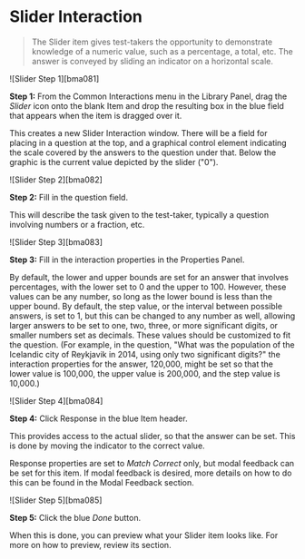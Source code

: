 # Slider Interaction

>The Slider item gives test-takers the opportunity to demonstrate knowledge of a numeric value, such as a percentage, a total, etc. The answer is conveyed by sliding an indicator on a horizontal scale.

![Slider Step 1][bma081]

**Step 1:** From the Common Interactions menu in the Library Panel, drag the *Slider* icon onto the blank Item and drop the resulting box in the blue field that appears when the item is dragged over it.

This creates a new Slider Interaction window. There will be a field for placing in a question at the top, and a graphical control element indicating the scale covered by the answers to the question under that. Below the graphic is the current value depicted by the slider ("0").

![Slider Step 2][bma082]

**Step 2:** Fill in the question field. 

This will describe the task given to the test-taker, typically a question involving numbers or a fraction, etc.

![Slider Step 3][bma083]

**Step 3:** Fill in the interaction properties in the Properties Panel. 

By default, the lower and upper bounds are set for an answer that involves percentages, with the lower set to 0 and the upper to 100. However, these values can be any number, so long as the lower bound is less than the upper bound. By default, the step value, or the interval between possible answers, is set to 1, but this can be changed to any number as well, allowing larger answers to be set to one, two, three, or more significant digits, or smaller numbers set as decimals. These values should be customized to fit the question. (For example, in the question, "What was the population of the Icelandic city of Reykjavik in 2014, using only two significant digits?" the interaction properties for the answer, 120,000, might be set so that the lower value is 100,000, the upper value is 200,000, and the step value is 10,000.)

![Slider Step 4][bma084]

**Step 4:** Click Response in the blue Item header.

This provides access to the actual slider, so that the answer can be set. This is done by moving the indicator to the correct value.

Response properties are set to *Match Correct* only, but modal feedback can be set for this item. If modal feedback is desired, more details on how to do this can be found in the Modal Feedback section.

![Slider Step 5][bma085]

**Step 5:** Click the blue *Done* button.

When this is done, you can preview what your Slider item looks like. For more on how to preview, review its section.
